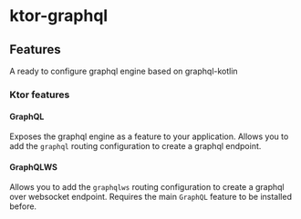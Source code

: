 # ktor-graphql

## Features

A ready to configure graphql engine based on graphql-kotlin

### Ktor features

#### GraphQL

Exposes the graphql engine as a feature to your application. Allows you to add the `graphql` routing configuration to
create a graphql endpoint.

#### GraphQLWS

Allows you to add the `graphqlws` routing configuration to create a graphql over websocket endpoint. Requires the
main `GraphQL` feature to be installed before.
